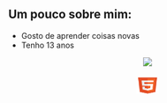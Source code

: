 ## Um pouco sobre mim:
  
- Gosto de aprender coisas novas 
- Tenho 13 anos

<div align="center">
  <a href="https://github.com/TlkW">
  <img height="180em" src="https://github-readme-stats.vercel.app/api?username=TlkW&show_icons=true&theme=dark&include_all_commits=true&count_private=true"/>
  
<div style="display: inline_block"><br>
   <img align="center" alt="Rafa-HTML" height="30" width="40" src="https://raw.githubusercontent.com/devicons/devicon/master/icons/html5/html5-original.svg">
   
 
